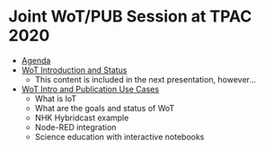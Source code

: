 # Joint WoT/PUB Session at TPAC 2020

* [Agenda](https://github.com/w3c/wot/issues/935)
* [WoT Introduction and Status](https://github.com/w3c/wot-marketing/blob/master/presentations/2020-10-WoT-Intro.pptx)
    - This content is included in the next presentation, however...
* [WoT Intro and Publication Use Cases](2020-10-WoT-Intro-Pubs.pptx)
    - What is IoT
    - What are the goals and status of WoT
    - NHK Hybridcast example
    - Node-RED integration
    - Science education with interactive notebooks

